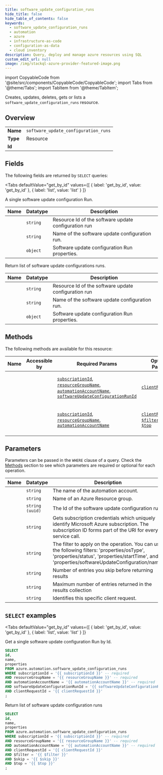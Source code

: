 ```yaml
--- 
title: software_update_configuration_runs
hide_title: false
hide_table_of_contents: false
keywords:
  - software_update_configuration_runs
  - automation
  - azure
  - infrastructure-as-code
  - configuration-as-data
  - cloud inventory
description: Query, deploy and manage azure resources using SQL
custom_edit_url: null
image: /img/stackql-azure-provider-featured-image.png
---
```


import CopyableCode from '@site/src/components/CopyableCode/CopyableCode';
import Tabs from '@theme/Tabs';
import TabItem from '@theme/TabItem';

Creates, updates, deletes, gets or lists a <code>software_update_configuration_runs</code> resource.

## Overview
<table><tbody>
<tr><td><b>Name</b></td><td><code>software_update_configuration_runs</code></td></tr>
<tr><td><b>Type</b></td><td>Resource</td></tr>
<tr><td><b>Id</b></td><td><CopyableCode code="azure.automation.software_update_configuration_runs" /></td></tr>
</tbody></table>

## Fields

The following fields are returned by `SELECT` queries:

<Tabs
    defaultValue="get_by_id"
    values={[
        { label: 'get_by_id', value: 'get_by_id' },
        { label: 'list', value: 'list' }
    ]}
>
<TabItem value="get_by_id">

A single software update configuration Run.

<table>
<thead>
    <tr>
    <th>Name</th>
    <th>Datatype</th>
    <th>Description</th>
    </tr>
</thead>
<tbody>
<tr>
    <td><CopyableCode code="id" /></td>
    <td><code>string</code></td>
    <td>Resource Id of the software update configuration run</td>
</tr>
<tr>
    <td><CopyableCode code="name" /></td>
    <td><code>string</code></td>
    <td>Name of the software update configuration run.</td>
</tr>
<tr>
    <td><CopyableCode code="properties" /></td>
    <td><code>object</code></td>
    <td>Software update configuration Run properties.</td>
</tr>
</tbody>
</table>
</TabItem>
<TabItem value="list">

Return list of software update configurations runs.

<table>
<thead>
    <tr>
    <th>Name</th>
    <th>Datatype</th>
    <th>Description</th>
    </tr>
</thead>
<tbody>
<tr>
    <td><CopyableCode code="id" /></td>
    <td><code>string</code></td>
    <td>Resource Id of the software update configuration run</td>
</tr>
<tr>
    <td><CopyableCode code="name" /></td>
    <td><code>string</code></td>
    <td>Name of the software update configuration run.</td>
</tr>
<tr>
    <td><CopyableCode code="properties" /></td>
    <td><code>object</code></td>
    <td>Software update configuration Run properties.</td>
</tr>
</tbody>
</table>
</TabItem>
</Tabs>

## Methods

The following methods are available for this resource:

<table>
<thead>
    <tr>
    <th>Name</th>
    <th>Accessible by</th>
    <th>Required Params</th>
    <th>Optional Params</th>
    <th>Description</th>
    </tr>
</thead>
<tbody>
<tr>
    <td><a href="#get_by_id"><CopyableCode code="get_by_id" /></a></td>
    <td><CopyableCode code="select" /></td>
    <td><a href="#parameter-subscriptionId"><code>subscriptionId</code></a>, <a href="#parameter-resourceGroupName"><code>resourceGroupName</code></a>, <a href="#parameter-automationAccountName"><code>automationAccountName</code></a>, <a href="#parameter-softwareUpdateConfigurationRunId"><code>softwareUpdateConfigurationRunId</code></a></td>
    <td><a href="#parameter-clientRequestId"><code>clientRequestId</code></a></td>
    <td>Get a single software update configuration Run by Id.</td>
</tr>
<tr>
    <td><a href="#list"><CopyableCode code="list" /></a></td>
    <td><CopyableCode code="select" /></td>
    <td><a href="#parameter-subscriptionId"><code>subscriptionId</code></a>, <a href="#parameter-resourceGroupName"><code>resourceGroupName</code></a>, <a href="#parameter-automationAccountName"><code>automationAccountName</code></a></td>
    <td><a href="#parameter-clientRequestId"><code>clientRequestId</code></a>, <a href="#parameter-$filter"><code>$filter</code></a>, <a href="#parameter-$skip"><code>$skip</code></a>, <a href="#parameter-$top"><code>$top</code></a></td>
    <td>Return list of software update configuration runs</td>
</tr>
</tbody>
</table>

## Parameters

Parameters can be passed in the `WHERE` clause of a query. Check the [Methods](#methods) section to see which parameters are required or optional for each operation.

<table>
<thead>
    <tr>
    <th>Name</th>
    <th>Datatype</th>
    <th>Description</th>
    </tr>
</thead>
<tbody>
<tr id="parameter-automationAccountName">
    <td><CopyableCode code="automationAccountName" /></td>
    <td><code>string</code></td>
    <td>The name of the automation account.</td>
</tr>
<tr id="parameter-resourceGroupName">
    <td><CopyableCode code="resourceGroupName" /></td>
    <td><code>string</code></td>
    <td>Name of an Azure Resource group.</td>
</tr>
<tr id="parameter-softwareUpdateConfigurationRunId">
    <td><CopyableCode code="softwareUpdateConfigurationRunId" /></td>
    <td><code>string (uuid)</code></td>
    <td>The Id of the software update configuration run.</td>
</tr>
<tr id="parameter-subscriptionId">
    <td><CopyableCode code="subscriptionId" /></td>
    <td><code>string</code></td>
    <td>Gets subscription credentials which uniquely identify Microsoft Azure subscription. The subscription ID forms part of the URI for every service call.</td>
</tr>
<tr id="parameter-$filter">
    <td><CopyableCode code="$filter" /></td>
    <td><code>string</code></td>
    <td>The filter to apply on the operation. You can use the following filters: 'properties/osType', 'properties/status', 'properties/startTime', and 'properties/softwareUpdateConfiguration/name'</td>
</tr>
<tr id="parameter-$skip">
    <td><CopyableCode code="$skip" /></td>
    <td><code>string</code></td>
    <td>Number of entries you skip before returning results</td>
</tr>
<tr id="parameter-$top">
    <td><CopyableCode code="$top" /></td>
    <td><code>string</code></td>
    <td>Maximum number of entries returned in the results collection</td>
</tr>
<tr id="parameter-clientRequestId">
    <td><CopyableCode code="clientRequestId" /></td>
    <td><code>string</code></td>
    <td>Identifies this specific client request.</td>
</tr>
</tbody>
</table>

## `SELECT` examples

<Tabs
    defaultValue="get_by_id"
    values={[
        { label: 'get_by_id', value: 'get_by_id' },
        { label: 'list', value: 'list' }
    ]}
>
<TabItem value="get_by_id">

Get a single software update configuration Run by Id.

```sql
SELECT
id,
name,
properties
FROM azure.automation.software_update_configuration_runs
WHERE subscriptionId = '{{ subscriptionId }}' -- required
AND resourceGroupName = '{{ resourceGroupName }}' -- required
AND automationAccountName = '{{ automationAccountName }}' -- required
AND softwareUpdateConfigurationRunId = '{{ softwareUpdateConfigurationRunId }}' -- required
AND clientRequestId = '{{ clientRequestId }}'
;
```
</TabItem>
<TabItem value="list">

Return list of software update configuration runs

```sql
SELECT
id,
name,
properties
FROM azure.automation.software_update_configuration_runs
WHERE subscriptionId = '{{ subscriptionId }}' -- required
AND resourceGroupName = '{{ resourceGroupName }}' -- required
AND automationAccountName = '{{ automationAccountName }}' -- required
AND clientRequestId = '{{ clientRequestId }}'
AND $filter = '{{ $filter }}'
AND $skip = '{{ $skip }}'
AND $top = '{{ $top }}'
;
```
</TabItem>
</Tabs>
